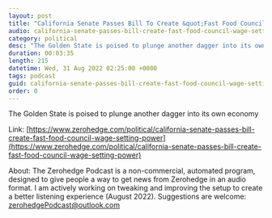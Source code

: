 ```yaml
---
layout: post
title: "California Senate Passes Bill To Create &quot;Fast Food Council&quot; With Wage-Setting Power"
audio: california-senate-passes-bill-create-fast-food-council-wage-setting-power-0
category: political
desc: "The Golden State is poised to plunge another dagger into its own economy"
duration: 00:03:35
length: 215
datetime: Wed, 31 Aug 2022 02:25:00 +0000
tags: podcast
guid: california-senate-passes-bill-create-fast-food-council-wage-setting-power-0
order: 0
---
```

The Golden State is poised to plunge another dagger into its own economy

Link: [https://www.zerohedge.com/political/california-senate-passes-bill-create-fast-food-council-wage-setting-power](https://www.zerohedge.com/political/california-senate-passes-bill-create-fast-food-council-wage-setting-power)

About: The Zerohedge Podcast is a non-commercial, automated program, designed to give people a way to get news from Zerohedge in an audio format.  I am actively working on tweaking and improving the setup to create a better listening experience (August 2022).  Suggestions are welcome: [zerohedgePodcast@outlook.com](mailto:zerohedgePodcast@outlook.com)